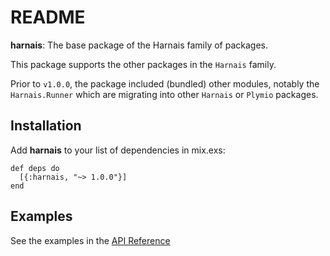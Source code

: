 # README

**harnais**:  The base package of the Harnais family of  packages.

This package supports the other packages in the `Harnais` family.

Prior to `v1.0.0`, the package included (bundled) other modules, notably
the `Harnais.Runner` which are migrating into other `Harnais` or `Plymio` packages.

## Installation

Add **harnais** to your list of dependencies in <span class="underline">mix.exs</span>:

    def deps do
      [{:harnais, "~> 1.0.0"}]
    end


## Examples

See the examples in the [API Reference](https://hexdocs.pm/harnais/api-reference.html)

